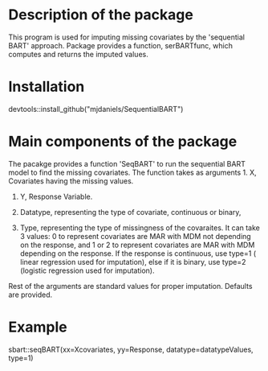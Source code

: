 
<!-- README.md is generated from README.Rmd. Please edit that file -->
Description of the package
==========================

This program is used for imputing missing covariates by the 'sequential BART' approach. Package provides a function, serBARTfunc, which computes and returns the imputed values.

Installation
============

devtools::install\_github("mjdaniels/SequentialBART")

Main components of the package
==============================

The pacakge provides a function 'SeqBART' to run the sequential BART model to find the missing covariates. The function takes as arguments 1. X, Covariates having the missing values.

1.  Y, Response Variable.

2.  Datatype, representing the type of covariate, continuous or binary,

3.  Type, representing the type of missingness of the covaraites. It can take 3 values: 0 to represent covariates are MAR with MDM not depending on the response, and 1 or 2 to represent covariates are MAR with MDM depending on the response. If the response is continuous, use type=1 ( linear regression used for imputation), else if it is binary, use type=2 (logistic regression used for imputation).

Rest of the arguments are standard values for proper imputation. Defaults are provided.

Example
=======

sbart::seqBART(xx=Xcovariates, yy=Response, datatype=datatypeValues, type=1)
